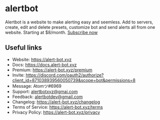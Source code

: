 # alertbot
Alertbot is a website to make alerting easy and seemless. Add to servers, create, edit and delete presets, customize bot and send alerts all from one website. Starting at $8/month. [Subscribe now](https://alert-bot.xyz)

## Useful links
- Website: https://alert-bot.xyz
- Docs: https://docs.alert-bot.xyz
- Premium: https://alert-bot.xyz/premium
- Invite: https://discord.com/oauth2/authorize?client_id=871038939560050739&scope=bot&permissions=8
- Message: Atomツ#6969
- Support: alertbotxyz@gmai.com
- Feedback: alertbotdev@gmail.com
- Changelog: https://alert-bot.xyz/changelog
- Terms of Service: https://alert-bot.xyz/terms
- Privacy Policy: https://alert-bot.xyz/privacy
